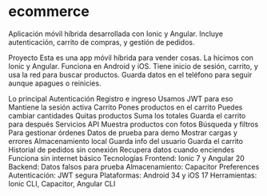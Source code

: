 # ecommerce
Aplicación móvil híbrida desarrollada con Ionic y Angular. Incluye autenticación, carrito de compras, y gestión de pedidos.


Proyecto
Esta es una app móvil híbrida para vender cosas. La hicimos con Ionic y Angular. Funciona en Android y iOS. Tiene inicio de sesión, carrito, y usa la red para buscar productos. Guarda datos en el teléfono para seguir aunque apagues o reinicies.

Lo principal
 Autenticación
Registro e ingreso
Usamos JWT para eso
Mantiene la sesión activa
 Carrito
Pones productos en el carrito
Puedes cambiar cantidades
Quitas productos
Suma los totales
Guarda el carrito para después
 Servicios API
Muestra productos con fotos
Búsqueda y filtros
Para gestionar órdenes
Datos de prueba para demo
Mostrar cargas y errores
 Almacenamiento local
Guarda info del usuario
Guarda el carrito
Historial de pedidos sin conexión
Recupera datos cuando enciendes
Funciona sin internet básico
Tecnologías
Frontend: Ionic 7 y Angular 20
Backend: Datos falsos para prueba
Almacenamiento: Capacitor Preferences
Autenticación: JWT segura
Plataformas: Android 34 y iOS 17
Herramientas: Ionic CLI, Capacitor, Angular CLI
